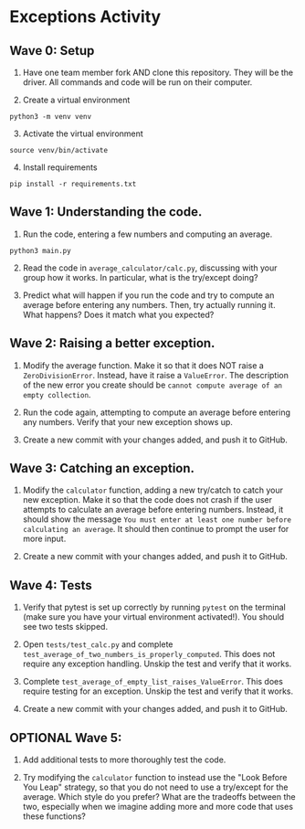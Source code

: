 # Exceptions Activity

## Wave 0: Setup

1. Have one team member fork AND clone this repository. They will be the driver. All commands and code will be run on their computer.

2. Create a virtual environment
```
python3 -m venv venv
```

3. Activate the virtual environment
```
source venv/bin/activate
```

4. Install requirements
```
pip install -r requirements.txt
```

## Wave 1: Understanding the code.

1. Run the code, entering a few numbers and computing an average.
```
python3 main.py
```

2. Read the code in `average_calculator/calc.py`, discussing with your group how it works.
In particular, what is the try/except doing?

3. Predict what will happen if you run the code and try to compute an average before entering any numbers. Then, try actually running it. What happens? Does it match what you expected? 

## Wave 2: Raising a better exception.

1. Modify the average function. Make it so that it does NOT raise a `ZeroDivisionError`. Instead, have it raise a `ValueError`. The description of the new error you create should be `cannot compute average of an empty collection`.

2. Run the code again, attempting to compute an average before entering any numbers. Verify that your new exception shows up.

3. Create a new commit with your changes added, and push it to GitHub.

## Wave 3: Catching an exception.

1. Modify the `calculator` function, adding a new try/catch to catch your new exception. Make it so that the code does not crash if the user attempts to calculate an average before entering numbers. Instead, it should show the message `You must enter at least one number before calculating an average`. It should then continue to prompt the user for more input.

2. Create a new commit with your changes added, and push it to GitHub.

## Wave 4: Tests

1. Verify that pytest is set up correctly by running `pytest` on the terminal (make sure you have your virtual environment activated!). You should see two tests skipped.

2. Open `tests/test_calc.py` and complete `test_average_of_two_numbers_is_properly_computed`. This does not require any exception handling. Unskip the test and verify that it works.

3. Complete `test_average_of_empty_list_raises_ValueError`. This does require testing for an exception. Unskip the test and verify that it works.

4. Create a new commit with your changes added, and push it to GitHub.

## OPTIONAL Wave 5:

1. Add additional tests to more thoroughly test the code.

2. Try modifying the `calculator` function to instead use the "Look Before You Leap" strategy, so that you do not need to use a try/except for the average. Which style do you prefer? What are the tradeoffs between the two, especially when we imagine adding more and more code that uses these functions?